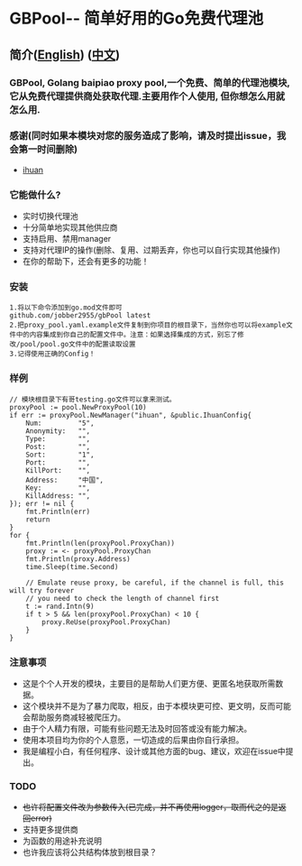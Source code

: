 # GBPool-- 简单好用的Go免费代理池
## 简介([English](https://github.com/jobber2955/gbPool/blob/main/README.md)) ([中文](https://github.com/jobber2955/gbPool/blob/main/README_cn.md))
### GBPool, Golang baipiao proxy pool,一个免费、简单的代理池模块,它从免费代理提供商处获取代理.主要用作个人使用, 但你想怎么用就怎么用.
### 感谢(同时如果本模块对您的服务造成了影响，请及时提出issue，我会第一时间删除)
- [ihuan](https://ip.ihuan.me/)

### 它能做什么?
- 实时切换代理池
- 十分简单地实现其他供应商
- 支持启用、禁用manager
- 支持对代理IP的操作(删除、复用、过期丢弃，你也可以自行实现其他操作)
- 在你的帮助下，还会有更多的功能！

### 安装

    1.将以下命令添加到go.mod文件即可
    github.com/jobber2955/gbPool latest
    2.把proxy_pool.yaml.example文件复制到你项目的根目录下，当然你也可以将example文件中的内容集成到你自己的配置文件中。注意：如果选择集成的方式，别忘了修改/pool/pool.go文件中的配置读取设置
    3.记得使用正确的Config！
### 样例

    // 模块根目录下有哥testing.go文件可以拿来测试。
    proxyPool := pool.NewProxyPool(10)
	if err := proxyPool.NewManager("ihuan", &public.IhuanConfig{
		Num:         "5",
		Anonymity:   "",
		Type:        "",
		Post:        "",
		Sort:        "1",
		Port:        "",
		KillPort:    "",
		Address:     "中国",
		Key:         "",
		KillAddress: "",
	}); err != nil {
		fmt.Println(err)
		return
	}
	for {
		fmt.Println(len(proxyPool.ProxyChan))
		proxy := <- proxyPool.ProxyChan
		fmt.Println(proxy.Address)
		time.Sleep(time.Second)

		// Emulate reuse proxy, be careful, if the channel is full, this will try forever
		// you need to check the length of channel first
		t := rand.Intn(9)
		if t > 5 && len(proxyPool.ProxyChan) < 10 {
			proxy.ReUse(proxyPool.ProxyChan)
		}
	}

### 注意事项
- 这是个个人开发的模块，主要目的是帮助人们更方便、更匿名地获取所需数据。
- 这个模块并不是为了暴力爬取，相反，由于本模块更可控、更文明，反而可能会帮助服务商减轻被爬压力。
- 由于个人精力有限，可能有些问题无法及时回答或没有能力解决。
- 使用本项目均为你的个人意愿，一切造成的后果由你自行承担。
- 我是编程小白，有任何程序、设计或其他方面的bug、建议，欢迎在issue中提出。

### TODO
- ~~也许将配置文件改为参数传入(已完成，并不再使用logger，取而代之的是返回error)~~
- 支持更多提供商
- 为函数的用途补充说明
- 也许我应该将公共结构体放到根目录？